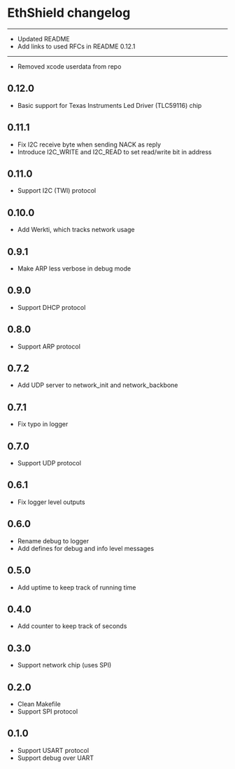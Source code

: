 EthShield changelog
===================

------
- Updated README
- Add links to used RFCs in README
0.12.1
------
- Removed xcode userdata from repo

0.12.0
------
- Basic support for Texas Instruments Led Driver (TLC59116) chip

0.11.1
------
- Fix I2C receive byte when sending NACK as reply
- Introduce I2C_WRITE and I2C_READ to set read/write bit in address

0.11.0
------
- Support I2C (TWI) protocol

0.10.0
------
- Add Werkti, which tracks network usage

0.9.1
-----
- Make ARP less verbose in debug mode

0.9.0
-----
- Support DHCP protocol

0.8.0
-----
- Support ARP protocol

0.7.2
-----
- Add UDP server to network_init and network_backbone

0.7.1
-----
- Fix typo in logger

0.7.0
-----
- Support UDP protocol

0.6.1
-----
- Fix logger level outputs

0.6.0
-----
- Rename debug to logger
- Add defines for debug and info level messages

0.5.0
-----
- Add uptime to keep track of running time

0.4.0
-----
- Add counter to keep track of seconds

0.3.0
-----
- Support network chip (uses SPI)

0.2.0
-----
- Clean Makefile
- Support SPI protocol

0.1.0
-----
- Support USART protocol
- Support debug over UART
